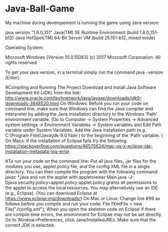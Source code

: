 # Java-Ball-Game
My machine during developement is running the game using Java version:

java version "1.8.0_151"
Java(TM) SE Runtime Environment (build 1.8.0_151-b12)
Java HotSpot(TM) 64-Bit Server VM (build 25.151-b12, mixed mode)

Operating System:

Microsoft Windows [Version 10.0.15063]
(c) 2017 Microsoft Corporation. All rights reserved.

To get your java version, in a terminal simply run the command
java -version [Enter]

#Compiling and Running The Project
Download and install Java Software Development Kit (JDK) from the link:
http://www.oracle.com/technetwork/java/javase/downloads/jdk9-downloads-3848520.html
On Windows: Before you run your code on command line, make sure that Windows can find the Java
compiler and interpreter by adding the Java installation directory to the Windows ‘Path’ environment
variable.
(Go to Computer -> System Properties -> Advanced system settings -> Environment Variables -> System
variables and Edit Path variable under System Variables. Add the Java installation path (e.g. C:\Program
Files\Java\jdk-9.0.1\bin ) to the beginning of the ‘Path’ variable. )
On Macs: If the installation of Eclipse fails try the following:
https://stackoverflow.com/questions/46570624/mac-os-x-eclipse-ide-installation-metadata-log-error

#To run your code on the command line:
Put all java files, .jar files for the modules you use, applet.policy file, and the config.XML file in
a single directory. You can then compile the program with the following command:
 javac *.java
and run the applet with
 appletviewer Main.java -J-Djava.security.policy=applet.policy
applet.policy grants all permissions to the applet to access the local resources.
You may alternatively use an IDE (e.g., Eclipse). (You can download Eclipse at https://www.eclipse.org/downloads/)
On Mac or Linux: Change line #99 as follows before you compile and run your code:
 File fXmlFile = new File("./config.xml");
When you open the skeleton code on Eclipse if there are compile time errors, the environment for
Eclipse may not be set directly. Go to Window>Preferences, click Java/InstalledJREs. Make sure that the
correct JDK is selected.
